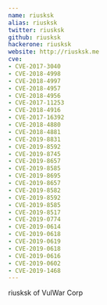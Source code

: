 ```yaml
---
name: riusksk
alias: riusksk
twitter: riusksk
github: riusksk
hackerone: riusksk
website: http://riusksk.me
cve:
- CVE-2017-3040
- CVE-2018-4998
- CVE-2018-4997
- CVE-2018-4957
- CVE-2018-4956
- CVE-2017-11253
- CVE-2018-4916
- CVE-2017-16392
- CVE-2018-4880
- CVE-2018-4881
- CVE-2019-8831
- CVE-2019-8592
- CVE-2019-8745
- CVE-2019-8657
- CVE-2019-8585
- CVE-2019-8695
- CVE-2019-8657
- CVE-2019-8582
- CVE-2019-8592
- CVE-2019-8585
- CVE-2019-8517
- CVE-2019-0774
- CVE-2019-0614
- CVE-2019-0618
- CVE-2019-0619
- CVE-2019-0618
- CVE-2019-0616
- CVE-2019-0602
- CVE-2019-1468
---
```

riusksk of VulWar Corp